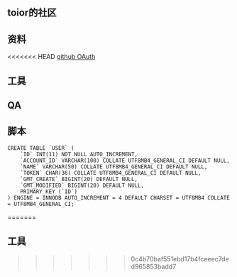 ## toior的社区

## 资料

<<<<<<< HEAD
[github OAuth](https://developer.github.com/apps/building-oauth-apps/authorizing-oauth-apps/)

## 工具

## QA

## 脚本
```
CREATE TABLE `USER` (
    `ID` INT(11) NOT NULL AUTO_INCREMENT, 
	`ACCOUNT_ID` VARCHAR(100) COLLATE UTF8MB4_GENERAL_CI DEFAULT NULL, 
	`NAME` VARCHAR(50) COLLATE UTF8MB4_GENERAL_CI DEFAULT NULL, 
	`TOKEN` CHAR(36) COLLATE UTF8MB4_GENERAL_CI DEFAULT NULL, 
	`GMT_CREATE` BIGINT(20) DEFAULT NULL, 
	`GMT_MODIFIED` BIGINT(20) DEFAULT NULL, 
	PRIMARY KEY (`ID`)
) ENGINE = INNODB AUTO_INCREMENT = 4 DEFAULT CHARSET = UTF8MB4 COLLATE = UTF8MB4_GENERAL_CI;
```
=======
## 工具
>>>>>>> 0c4b70baf551ebd17b4fceeec7ded965853badd7
